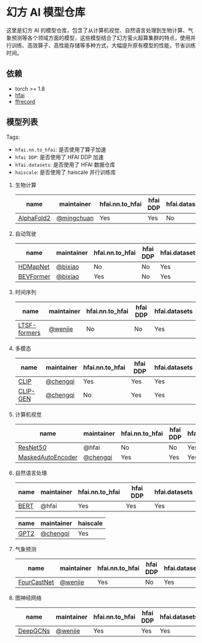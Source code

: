 # 幻方 AI 模型仓库

这里是幻方 AI 的模型仓库，包含了从计算机视觉、自然语言处理到生物计算、气象预测等各个领域方面的模型，这些模型结合了幻方萤火超算集群的特点，使用并行训练、高效算子、高性能存储等多种方式，大幅提升原有模型的性能，节省训练时间。


## 依赖

- torch >= 1.8
- [hfai](https://doc.hfai.high-flyer.cn/index.html)
- [ffrecord](https://github.com/HFAiLab/ffrecord/)

## 模型列表

Tags:

- `hfai.nn.to_hfai`: 是否使用了算子加速
- `hfai DDP`: 是否使用了 HFAI DDP 加速
- `hfai.datasets`: 是否使用了 HFAI 数据仓库
- `haiscale`: 是否使用了 haiscale 并行训练库


1. 生物计算

    | name                                                         | maintainer                                | hfai.nn.to_hfai  | hfai DDP  | hfai.datasets  |
    |--------------------------------------------------------------|-------------------------------------------|------------------|-----------|----------------|
    | [AlphaFold2](https://github.com/HFAiLab/alphafold-optimized) | [@mingchuan](https://github.com/Revnize)  | Yes              | Yes       | No             |


2. 自动驾驶

    | name                                              | maintainer                                | hfai.nn.to_hfai  | hfai DDP  | hfai.datasets  |
    |---------------------------------------------------|-------------------------------------------|------------------|-----------|----------------|
    | [HDMapNet](https://github.com/HFAiLab/hdmapnet)   | [@bixiao](https://github.com/Freja71122)  | No               | No        | Yes            |
    | [BEVFormer](https://github.com/HFAiLab/BEVFormer) | [@bixiao](https://github.com/Freja71122)  | Yes              | No        | Yes            |


3. 时间序列

    | name                                                      | maintainer                             | hfai.nn.to_hfai  | hfai DDP  | hfai.datasets  |
    |-----------------------------------------------------------|----------------------------------------|------------------|-----------|----------------|
    | [LTSF-formers](https://github.com/HFAiLab/LTSF-formers)   | [@wenjie](https://github.com/VachelHU) | No               | No        | Yes            |


4. 多模态

    | name                                             | maintainer                                    | hfai.nn.to_hfai  | hfai DDP  | hfai.datasets  |
    |--------------------------------------------------|-----------------------------------------------|------------------|-----------|----------------|
    | [CLIP](clip)                                     | [@chengqi](https://github.com/KinglittleQ)    | Yes              | Yes       | Yes            |
    | [CLIP-GEN](https://github.com/HFAiLab/clip-gen)  | [@chengqi](https://github.com/KinglittleQ)    | No               | Yes       | Yes            |


5. 计算机视觉

    | name                     | maintainer                                    | hfai.nn.to_hfai  | hfai DDP  | hfai.datasets  |
    |--------------------------|-----------------------------------------------|------------------|-----------|----------------|
    | [ResNet50](resnet)       | @hfai                                         | No               | No        | Yes            |
    | [MaskedAutoEncoder](mae) | [@chengqi](https://github.com/KinglittleQ)    | Yes              | Yes       | Yes            |


6. 自然语言处理

    | name         | maintainer                                    | hfai.nn.to_hfai  | hfai DDP  | hfai.datasets  |
    |--------------|-----------------------------------------------|------------------|-----------|----------------|
    | [BERT](bert) | @hfai                                         | Yes              | Yes       | Yes            |

    | name         | maintainer                                    | haiscale         |
    |--------------|-----------------------------------------------|------------------|
    | [GPT2](gpt)  | [@chengqi](https://github.com/KinglittleQ)    | Yes              |

7. 气象预测

    | name                                                   | maintainer                             | hfai.nn.to_hfai  | hfai DDP  | hfai.datasets  |
    |--------------------------------------------------------|----------------------------------------|------------------|-----------|----------------|
    | [FourCastNet](https://github.com/HFAiLab/FourCastNet)  | [@wenjie](https://github.com/VachelHU) | Yes              | No        | Yes            |

8. 图神经网络

    | name                                                         | maintainer                             | hfai.nn.to_hfai  | hfai DDP  | hfai.datasets  |
    |--------------------------------------------------------------|----------------------------------------|------------------|-----------|----------------|
    | [DeepGCNs](https://github.com/HFAiLab/Distributed-DeepGCNs)  | [@wenjie](https://github.com/VachelHU) | Yes              | Yes       | Yes            |

